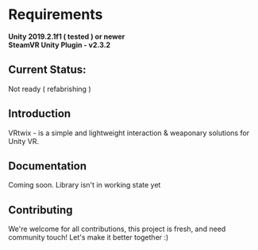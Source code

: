 # Requirements 
<b>Unity 2019.2.1f1 ( tested ) or newer</b><br>
<b>SteamVR Unity Plugin - v2.3.2 </b>

## Current Status:
Not ready ( refabrishing )

## Introduction
VRtwix - is a simple and lightweight interaction & weaponary solutions for Unity VR.

## Documentation
Coming soon. Library isn't in working state yet

## Contributing
We're welcome for all contributions, this project is fresh, and need community touch! Let's make it better together :)
